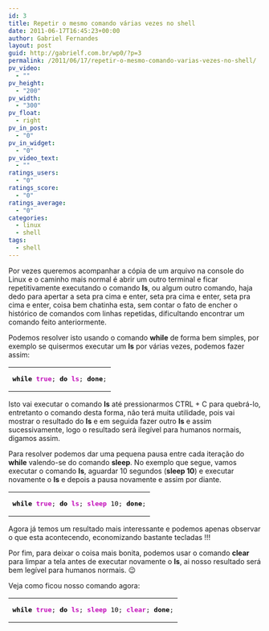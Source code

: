 ```yaml
---
id: 3
title: Repetir o mesmo comando várias vezes no shell
date: 2011-06-17T16:45:23+00:00
author: Gabriel Fernandes
layout: post
guid: http://gabrielf.com.br/wp0/?p=3
permalink: /2011/06/17/repetir-o-mesmo-comando-varias-vezes-no-shell/
pv_video:
  - ""
pv_height:
  - "200"
pv_width:
  - "300"
pv_float:
  - right
pv_in_post:
  - "0"
pv_in_widget:
  - "0"
pv_video_text:
  - ""
ratings_users:
  - "0"
ratings_score:
  - "0"
ratings_average:
  - "0"
categories:
  - linux
  - shell
tags:
  - shell
---
```

Por vezes queremos acompanhar a cópia de um arquivo na console do Linux e o caminho mais normal é abrir um outro terminal e ficar repetitivamente executando o comando **ls**, ou algum outro comando, haja dedo para apertar a seta pra cima e enter, seta pra cima e enter, seta pra cima e enter, coisa bem chatinha esta, sem contar o fato de encher o histórico de comandos com linhas repetidas, dificultando encontrar um comando feito anteriormente.

Podemos resolver isto usando o comando **while** de forma bem simples, por exemplo se quisermos executar um **ls** por várias vezes, podemos fazer assim:

<!--more-->

<div class="wp_codebox">
  <table>
    <tr id="p36">
      <td class="code" id="p3code6">
        <pre class="bash" style="font-family:monospace;"><span style="color: #000000; font-weight: bold;">while</span> <span style="color: #c20cb9; font-weight: bold;">true</span>; <span style="color: #000000; font-weight: bold;">do</span> <span style="color: #c20cb9; font-weight: bold;">ls</span>; <span style="color: #000000; font-weight: bold;">done</span>;</pre>
      </td>
    </tr>
  </table>
</div>

Isto vai executar o comando **ls** até pressionarmos CTRL + C para quebrá-lo, entretanto o comando desta forma, não terá muita utilidade, pois vai mostrar o resultado do **ls** e em seguida fazer outro **ls** e assim sucessivamente, logo o resultado será ilegível para humanos normais, digamos assim.

Para resolver podemos dar uma pequena pausa entre cada iteração do **while** valendo-se do comando **sleep**. No exemplo que segue, vamos executar o comando **ls**, aguardar 10 segundos (**sleep 10**) e executar novamente o **ls** e depois a pausa novamente e assim por diante.

<div class="wp_codebox">
  <table>
    <tr id="p37">
      <td class="code" id="p3code7">
        <pre class="bash" style="font-family:monospace;"><span style="color: #000000; font-weight: bold;">while</span> <span style="color: #c20cb9; font-weight: bold;">true</span>; <span style="color: #000000; font-weight: bold;">do</span> <span style="color: #c20cb9; font-weight: bold;">ls</span>; <span style="color: #c20cb9; font-weight: bold;">sleep</span> <span style="color: #000000;">10</span>; <span style="color: #000000; font-weight: bold;">done</span>;</pre>
      </td>
    </tr>
  </table>
</div>

Agora já temos um resultado mais interessante e podemos apenas observar o que esta acontecendo, economizando bastante tecladas !!!

Por fim, para deixar o coisa mais bonita, podemos usar o comando **clear** para limpar a tela antes de executar novamente o **ls**, ai nosso resultado será bem legível para humanos normais. 😉

Veja como ficou nosso comando agora:

<div class="wp_codebox">
  <table>
    <tr id="p38">
      <td class="code" id="p3code8">
        <pre class="bash" style="font-family:monospace;"><span style="color: #000000; font-weight: bold;">while</span> <span style="color: #c20cb9; font-weight: bold;">true</span>; <span style="color: #000000; font-weight: bold;">do</span> <span style="color: #c20cb9; font-weight: bold;">ls</span>; <span style="color: #c20cb9; font-weight: bold;">sleep</span> <span style="color: #000000;">10</span>; <span style="color: #c20cb9; font-weight: bold;">clear</span>; <span style="color: #000000; font-weight: bold;">done</span>;</pre>
      </td>
    </tr>
  </table>
</div>